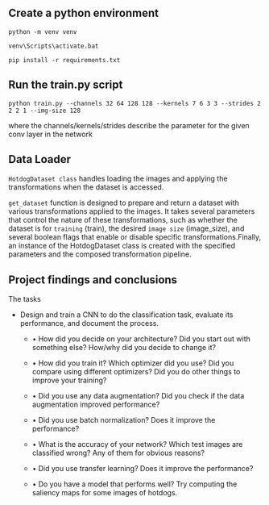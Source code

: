 ## Create a python environment
```python -m venv venv```

```venv\Scripts\activate.bat```

```pip install -r requirements.txt```

## Run the train.py script
```python train.py --channels 32 64 128 128 --kernels 7 6 3 3 --strides 2 2 2 1 --img-size 128```

where the channels/kernels/strides describe the parameter for the given conv layer in the network

## Data Loader 
`HotdogDataset class` handles loading the images and applying the transformations when the dataset is accessed.

```get_dataset``` function is designed to prepare and return a dataset with various transformations applied to the images. It takes several parameters that control the nature of these transformations, such as whether the dataset is for `training` (train), the desired `image size` (image_size), and several boolean flags that enable or disable specific transformations.Finally, an instance of the HotdogDataset class is created with the specified parameters and the composed transformation pipeline. 

## Project findings and conclusions

The tasks

- Design and train a CNN to do the classification task, evaluate its performance, and document the process. 

    - • How did you decide on your architecture? Did you start out with something else? How/why did you decide to change it?

    - • How did you train it? Which optimizer did you use? Did you compare using different optimizers? Did you do other things to improve your training? 

    - • Did you use any data augmentation? Did you check if the data augmentation improved performance? 

    - • Did you use batch normalization? Does it improve the performance? 

    - • What is the accuracy of your network? Which test images are classified wrong? Any of them for obvious reasons? 

    - • Did you use transfer learning? Does it improve the performance? 

    - • Do you have a model that performs well? Try computing the saliency maps for some images of hotdogs. 
